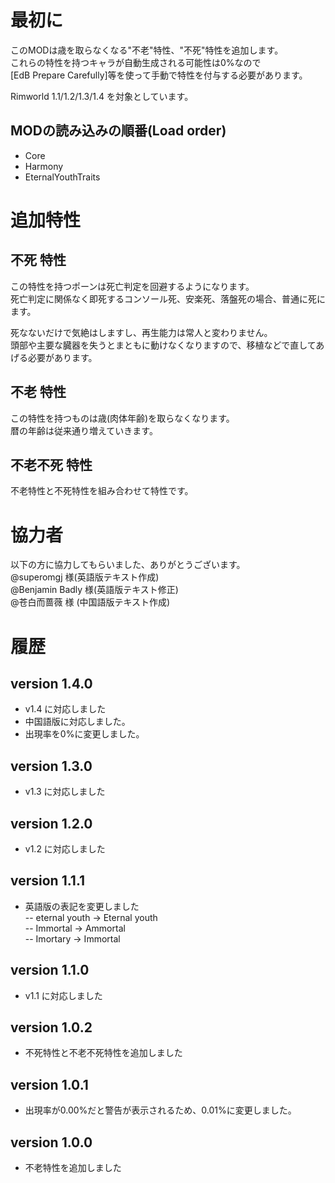 # 最初に
このMODは歳を取らなくなる"不老"特性、"不死"特性を追加します。  
これらの特性を持つキャラが自動生成される可能性は0%なので  
[EdB Prepare Carefully]等を使って手動で特性を付与する必要があります。  

Rimworld 1.1/1.2/1.3/1.4 を対象としています。  

## MODの読み込みの順番(Load order)
- Core  
- Harmony  
- EternalYouthTraits

# 追加特性
## 不死 特性
この特性を持つポーンは死亡判定を回避するようになります。   
死亡判定に関係なく即死するコンソール死、安楽死、落盤死の場合、普通に死にます。   

死なないだけで気絶はしますし、再生能力は常人と変わりません。   
頭部や主要な臓器を失うとまともに動けなくなりますので、移植などで直してあげる必要があります。   

## 不老 特性
この特性を持つものは歳(肉体年齢)を取らなくなります。   
暦の年齢は従来通り増えていきます。   

## 不老不死 特性
不老特性と不死特性を組み合わせて特性です。   

# 協力者
以下の方に協力してもらいました、ありがとうございます。  
@superomgj 様(英語版テキスト作成)  
@Benjamin Badly 様(英語版テキスト修正)  
@苍白而蔷薇 様 (中国語版テキスト作成)

# 履歴
## version 1.4.0
- v1.4 に対応しました  
- 中国語版に対応しました。  
- 出現率を0%に変更しました。  


## version 1.3.0
- v1.3 に対応しました  

## version 1.2.0
- v1.2 に対応しました  

## version 1.1.1
- 英語版の表記を変更しました  
-- eternal youth -> Eternal youth  
-- Immortal -> Ammortal  
-- Imortary -> Immortal  

## version 1.1.0
- v1.1 に対応しました  

## version 1.0.2
- 不死特性と不老不死特性を追加しました  

## version 1.0.1
- 出現率が0.00%だと警告が表示されるため、0.01%に変更しました。  

## version 1.0.0
- 不老特性を追加しました  

